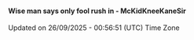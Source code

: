 #### Wise man says only fool rush in - McKidKneeKaneSir
Updated on 26/09/2025 - 00:56:51 (UTC) Time Zone
